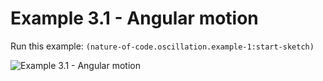 # Example 3.1 - Angular motion

Run this example: `(nature-of-code.oscillation.example-1:start-sketch)`

![Example 3.1 - Angular
motion](/screenshots/Example%203.1%20-%20Angular%20motion.gif)
